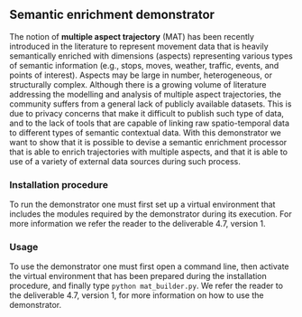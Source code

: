 ## **Semantic enrichment demonstrator**

The notion of **multiple aspect trajectory** (MAT) has
been recently introduced in the literature to represent movement
data that is heavily semantically enriched with dimensions
(aspects) representing various types of semantic information (e.g.,
stops, moves, weather, traffic, events, and points of interest).
Aspects may be large in number, heterogeneous, or structurally
complex. Although there is a growing volume of literature
addressing the modelling and analysis of multiple aspect trajectories, 
the community suffers from a general lack of publicly
available datasets. This is due to privacy concerns that make it
difficult to publish such type of data, and to the lack of tools that
are capable of linking raw spatio-temporal data to different types
of semantic contextual data. With this demonstrator we want to show
that it is possible to devise a semantic enrichment processor that is able
to enrich trajectories with multiple aspects, and that it is able to
use of a variety of external data sources during such process.


### **Installation procedure**

To run the demonstrator one must first set up a virtual environment that includes the modules required by the demonstrator
during its execution. For more information we refer the reader to the deliverable 4.7, version 1.


### **Usage**

To use the demonstrator one must first open a command line, then activate the virtual environment
that has been prepared during the installation procedure, and finally type ```python mat_builder.py```.
We refer the reader to the deliverable 4.7, version 1, for more information on how to use the demonstrator.
